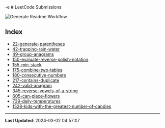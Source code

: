 -e # LeetCode Submissions

![Generate Readme Workflow](https://github.com/jashgopani/leetcode/actions/workflows/main.yml/badge.svg)
## Index


- [22-generate-parentheses](./22-generate-parentheses)
- [42-trapping-rain-water](./42-trapping-rain-water)
- [49-group-anagrams](./49-group-anagrams)
- [150-evaluate-reverse-polish-notation](./150-evaluate-reverse-polish-notation)
- [155-min-stack](./155-min-stack)
- [175-combine-two-tables](./175-combine-two-tables)
- [180-consecutive-numbers](./180-consecutive-numbers)
- [217-contains-duplicate](./217-contains-duplicate)
- [242-valid-anagram](./242-valid-anagram)
- [345-reverse-vowels-of-a-string](./345-reverse-vowels-of-a-string)
- [605-can-place-flowers](./605-can-place-flowers)
- [739-daily-temperatures](./739-daily-temperatures)
- [1528-kids-with-the-greatest-number-of-candies](./1528-kids-with-the-greatest-number-of-candies)
---

**Last Updated**: 2024-03-02 04:57:07
